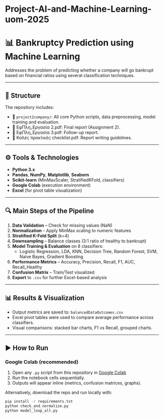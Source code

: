 # Project-AI-and-Machine-Learning-uom-2025

# 📊 Bankruptcy Prediction using Machine Learning 

Addresses the problem of predicting whether a company will go bankrupt based on financial ratios using several classification techniques.

---

## 📁 Structure

The repository includes:

- 📂 `project2company/`: All core Python scripts, data preprocessing, model training and evaluation.
- 📄 ΕφΠλη_Εργασία 2.pdf: Final report (Assignment 2).
- 📄 ΕφΠλη_Εργασία 3.pdf: Follow-up report.
- 📄 Καλές πρακτικές checklist.pdf: Report writing guidelines.

---

## ⚙️ Tools & Technologies

- **Python 3.x**
- **Pandas**, **NumPy**, **Matplotlib**, **Seaborn**
- **Scikit-learn** (MinMaxScaler, StratifiedKFold, classifiers)
- **Google Colab** (execution environment)
- **Excel** (for pivot table visualization)

---

## 🔍 Main Steps of the Pipeline

1. **Data Validation** – Check for missing values (NaN)
2. **Normalization** – Apply MinMax scaling to numeric features
3. **Stratified K-Fold Split** (k=4)
4. **Downsampling** – Balance classes (3:1 ratio of healthy to bankrupt)
5. **Model Training & Evaluation** on 8 classifiers:
   - Logistic Regression, LDA, KNN, Decision Tree, Random Forest, SVM, Naive Bayes, Gradient Boosting
6. **Performance Metrics** – Accuracy, Precision, Recall, F1, AUC, Recall_Healthy
7. **Confusion Matrix** – Train/Test visualized
8. **Export** to `.csv` for further Excel-based analysis

---

## 📊 Results & Visualization

- Output metrics are saved to: `balancedDataOutcomes.csv`
- Excel pivot tables were used to compare average performance across classifiers.
- Visual comparisons: stacked bar charts, F1 vs Recall, grouped charts.

---

## ▶️ How to Run

### Google Colab (recommended)

1. Open any `.py` script from this repository in [Google Colab](https://colab.research.google.com/)
2. Run the notebook cells sequentially.
3. Outputs will appear inline (metrics, confusion matrices, graphs).

Alternatively, download the repo and run locally with:

```bash
pip install -r requirements.txt
python check_and_normalize.py
python model_loop_all.py
